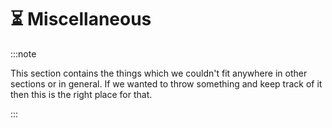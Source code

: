 # ⏳ Miscellaneous

:::note

This section contains the things which we couldn't fit anywhere in other sections or in general. If we wanted to throw something and keep track of it then this is the right place for that.

:::
